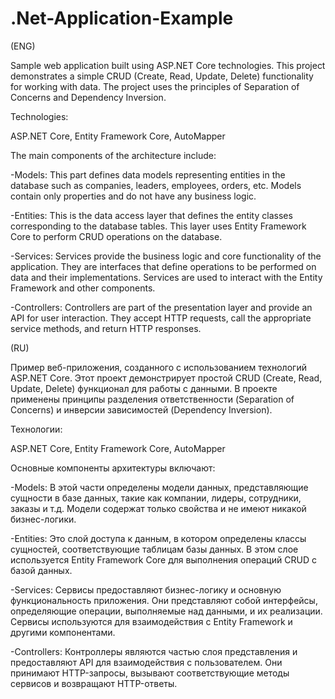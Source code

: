 # .Net-Application-Example
  
  (ENG)
  
  Sample web application built using ASP.NET Core technologies. This project demonstrates a simple CRUD (Create, Read, Update, Delete) functionality for working with data. The project uses the principles of Separation of Concerns and Dependency Inversion.

Technologies:

ASP.NET Core, Entity Framework Core, AutoMapper

The main components of the architecture include:

-Models: This part defines data models representing entities in the database such as companies, leaders, employees, orders, etc. Models contain only properties and do not have any business logic.

-Entities: This is the data access layer that defines the entity classes corresponding to the database tables. This layer uses Entity Framework Core to perform CRUD operations on the database.

-Services: Services provide the business logic and core functionality of the application. They are interfaces that define operations to be performed on data and their implementations. Services are used to interact with the Entity Framework and other components.

-Controllers: Controllers are part of the presentation layer and provide an API for user interaction. They accept HTTP requests, call the appropriate service methods, and return HTTP responses.
  



  (RU)
  
  Пример веб-приложения, созданного с использованием технологий ASP.NET Core. Этот проект демонстрирует простой CRUD (Create, Read, Update, Delete) функционал для работы с данными. 
  В проекте применены принципы разделения ответственности (Separation of Concerns) и инверсии зависимостей (Dependency Inversion). 


Технологии:

ASP.NET Core, Entity Framework Core, AutoMapper

Основные компоненты архитектуры включают:

-Models: В этой части определены модели данных, представляющие сущности в базе данных, такие как компании, лидеры, сотрудники, заказы и т.д. Модели содержат только свойства и не имеют никакой бизнес-логики.

-Entities: Это слой доступа к данным, в котором определены классы сущностей, соответствующие таблицам базы данных. В этом слое используется Entity Framework Core для выполнения операций CRUD с базой данных.

-Services: Сервисы предоставляют бизнес-логику и основную функциональность приложения. Они представляют собой интерфейсы, определяющие операции, выполняемые над данными, и их реализации. Сервисы используются для взаимодействия с Entity Framework и другими компонентами.

-Controllers: Контроллеры являются частью слоя представления и предоставляют API для взаимодействия с пользователем. Они принимают HTTP-запросы, вызывают соответствующие методы сервисов и возвращают HTTP-ответы.
